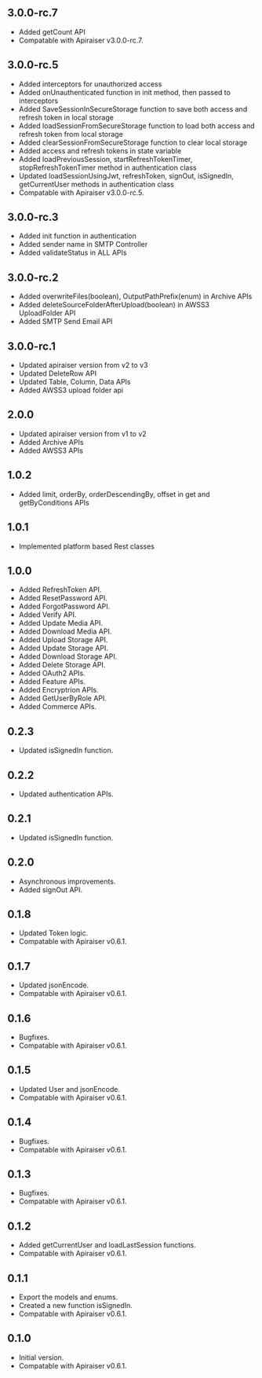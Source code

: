## 3.0.0-rc.7

- Added getCount API
- Compatable with Apiraiser v3.0.0-rc.7.

## 3.0.0-rc.5

- Added interceptors for unauthorized access
- Added onUnauthenticated function in init method, then passed to interceptors
- Added SaveSessionInSecureStorage function to save both access and refresh token in local storage
- Added loadSessionFromSecureStorage function to load both access and refresh token from local storage
- Added clearSessionFromSecureStorage function to clear local storage
- Added access and refresh tokens in state variable
- Added loadPreviousSession, startRefreshTokenTimer, stopRefreshTokenTimer method in authentication class
- Updated loadSessionUsingJwt, refreshToken, signOut, isSignedIn, getCurrentUser methods in authentication class
- Compatable with Apiraiser v3.0.0-rc.5.

## 3.0.0-rc.3

- Added init function in authentication
- Added sender name in SMTP Controller
- Added validateStatus in ALL APIs

## 3.0.0-rc.2

- Added overwriteFiles(boolean), OutputPathPrefix(enum) in Archive APIs
- Added deleteSourceFolderAfterUpload(boolean) in AWSS3 UploadFolder API
- Added SMTP Send Email API

## 3.0.0-rc.1

- Updated apiraiser version from v2 to v3
- Updated DeleteRow API
- Updated Table, Column, Data APIs
- Added AWSS3 upload folder api

## 2.0.0

- Updated apiraiser version from v1 to v2
- Added Archive APIs
- Added AWSS3 APIs

## 1.0.2

- Added limit, orderBy, orderDescendingBy, offset in get and getByConditions APIs

## 1.0.1

- Implemented platform based Rest classes

## 1.0.0

- Added RefreshToken API.
- Added ResetPassword API.
- Added ForgotPassword API.
- Added Verify API.
- Added Update Media API.
- Added Download Media API.
- Added Upload Storage API.
- Added Update Storage API.
- Added Download Storage API.
- Added Delete Storage API.
- Added OAuth2 APIs.
- Added Feature APIs.
- Added Encryptrion APIs.
- Added GetUserByRole API.
- Added Commerce APIs.

## 0.2.3

- Updated isSignedIn function.

## 0.2.2

- Updated authentication APIs.

## 0.2.1

- Updated isSignedIn function.

## 0.2.0

- Asynchronous improvements.
- Added signOut API.

## 0.1.8

- Updated Token logic.
- Compatable with Apiraiser v0.6.1.

## 0.1.7

- Updated jsonEncode.
- Compatable with Apiraiser v0.6.1.

## 0.1.6

- Bugfixes.
- Compatable with Apiraiser v0.6.1.

## 0.1.5

- Updated User and jsonEncode.
- Compatable with Apiraiser v0.6.1.

## 0.1.4

- Bugfixes.
- Compatable with Apiraiser v0.6.1.

## 0.1.3

- Bugfixes.
- Compatable with Apiraiser v0.6.1.

## 0.1.2

- Added getCurrentUser and loadLastSession functions.
- Compatable with Apiraiser v0.6.1.

## 0.1.1

- Export the models and enums.
- Created a new function isSignedIn.
- Compatable with Apiraiser v0.6.1.

## 0.1.0

- Initial version.
- Compatable with Apiraiser v0.6.1.
